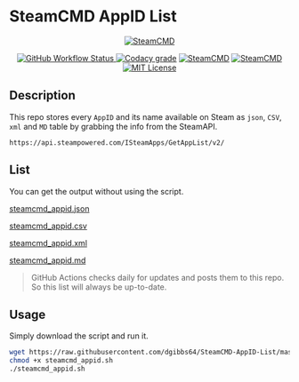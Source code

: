 # SteamCMD AppID List

<p align="center">
  <a href="https://developer.valvesoftware.com/wiki/SteamCMD"><img src="https://user-images.githubusercontent.com/4478206/197542699-ae13797a-78bb-4f37-81c2-d4880fd7709f.jpg" alt="SteamCMD"></a>
<br>
</p>
<p align="center">
<a href="https://github.com/dgibbs64/SteamCMD-AppID-List/actions"><img alt="GitHub Workflow Status" src="https://img.shields.io/github/workflow/status/dgibbs64/SteamCMD-AppID-List/Generate%20Output?logo=github&style=flat-square&logoColor=white">
<a href="https://www.codacy.com/gh/dgibbs64/SteamCMD-AppID-List/dashboard"><img src="https://img.shields.io/codacy/grade/61b87c56e64f46a0a29df385dd7e5c60?style=flat-square&logo=codacy&logoColor=white" alt="Codacy grade"></a>
<a href="https://developer.valvesoftware.com/wiki/SteamCMD"><img src="https://img.shields.io/badge/SteamCMD-000000?style=flat-square&logo=Steam&logoColor=white" alt="SteamCMD"></a>
<a href="https://www.gnu.org/software/bash"><img src="https://img.shields.io/badge/Made with BASH-1f425f?style=flat-square&logo=gnu bash&logoColor=white" alt="SteamCMD"></a>
<a href="https://github.com/GameServerManagers/SteamCMD-AppID-List/blob/main/LICENSE"><img src="https://img.shields.io/github/license/gameservermanagers/docker-steamcmd?style=flat-square" alt="MIT License"></a>
</p>

## Description

This repo stores every `AppID` and its name available on Steam as `json`, `CSV`, `xml` and `MD` table by grabbing the info from the SteamAPI.

```
https://api.steampowered.com/ISteamApps/GetAppList/v2/
```

## List

You can get the output without using the script.

[steamcmd_appid.json](https://github.com/dgibbs64/SteamCMD-AppID-List/blob/master/steamcmd_appid.json)

[steamcmd_appid.csv](https://github.com/dgibbs64/SteamCMD-AppID-List/blob/master/steamcmd_appid.csv)

[steamcmd_appid.xml](https://github.com/dgibbs64/SteamCMD-AppID-List/blob/master/steamcmd_appid.xml)

[steamcmd_appid.md](https://github.com/dgibbs64/SteamCMD-AppID-List/blob/master/steamcmd_appid.md)

> GitHub Actions checks daily for updates and posts them to this repo. So this list will always be up-to-date.

## Usage

Simply download the script and run it.

```bash
wget https://raw.githubusercontent.com/dgibbs64/SteamCMD-AppID-List/master/steamcmd_appid.sh
chmod +x steamcmd_appid.sh
./steamcmd_appid.sh
```
